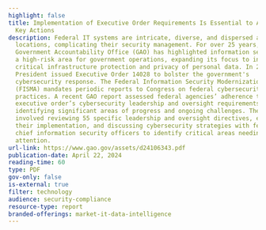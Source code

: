 ```yaml
---
highlight: false
title: Implementation of Executive Order Requirements Is Essential to Address
  Key Actions
description: Federal IT systems are intricate, diverse, and dispersed across
  locations, complicating their security management. For over 25 years, the
  Government Accountability Office (GAO) has highlighted information security as
  a high-risk area for government operations, expanding its focus to include
  critical infrastructure protection and privacy of personal data. In 2021, the
  President issued Executive Order 14028 to bolster the government's
  cybersecurity response. The Federal Information Security Modernization Act
  (FISMA) mandates periodic reports to Congress on federal cybersecurity
  practices. A recent GAO report assessed federal agencies’ adherence to the
  executive order’s cybersecurity leadership and oversight requirements,
  identifying significant areas of progress and ongoing challenges. The analysis
  involved reviewing 55 specific leadership and oversight directives, evaluating
  their implementation, and discussing cybersecurity strategies with federal
  chief information security officers to identify critical areas needing
  attention.
url-link: https://www.gao.gov/assets/d24106343.pdf
publication-date: April 22, 2024
reading-time: 60
type: PDF
gov-only: false
is-external: true
filter: technology
audience: security-compliance
resource-type: report
branded-offerings: market-it-data-intelligence
---
```

